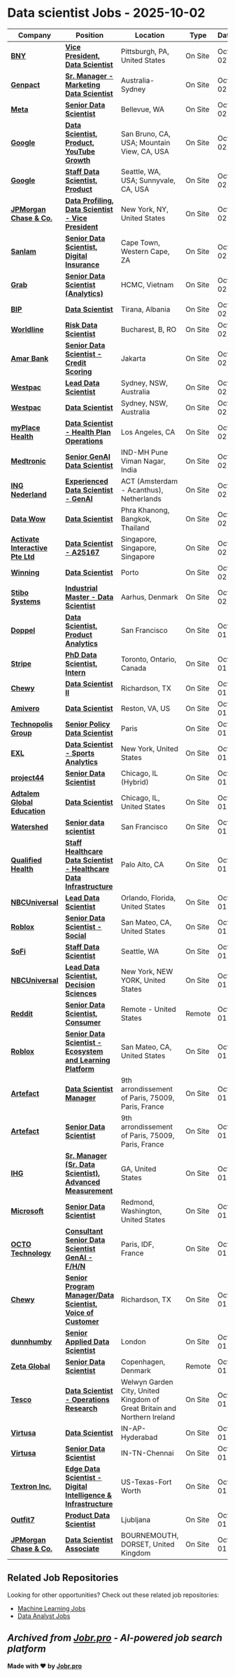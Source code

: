# Data scientist Jobs - 2025-10-02

| Company | Position | Location | Type | Date |
| ------- | -------- | -------- | ---- | ------ |
| **[BNY](https://www.bny.com/)** | **[Vice President, Data Scientist](https://jobr.pro/job/29240363/vice-president-data-scientist?utm_source=github&utm_medium=repo&utm_campaign=github-data-science-jobs)** | Pittsburgh, PA, United States | On Site | Oct 02 |
| **[Genpact](https://www.genpact.com/)** | **[Sr. Manager - Marketing Data Scientist](https://jobr.pro/job/29234833/sr-manager-marketing-data-scientist?utm_source=github&utm_medium=repo&utm_campaign=github-data-science-jobs)** | Australia-Sydney | On Site | Oct 02 |
| **[Meta](https://www.meta.com/)** | **[Senior Data Scientist](https://jobr.pro/job/29222352/senior-data-scientist?utm_source=github&utm_medium=repo&utm_campaign=github-data-science-jobs)** | Bellevue, WA | On Site | Oct 02 |
| **[Google](https://www.google.com/)** | **[Data Scientist, Product, YouTube Growth](https://jobr.pro/job/29220873/data-scientist-product-youtube-growth?utm_source=github&utm_medium=repo&utm_campaign=github-data-science-jobs)** | San Bruno, CA, USA; Mountain View, CA, USA | On Site | Oct 02 |
| **[Google](https://www.google.com/)** | **[Staff Data Scientist, Product](https://jobr.pro/job/29220767/staff-data-scientist-product?utm_source=github&utm_medium=repo&utm_campaign=github-data-science-jobs)** | Seattle, WA, USA; Sunnyvale, CA, USA | On Site | Oct 02 |
| **[JPMorgan Chase & Co.](https://www.jpmorganchase.com/)** | **[Data Profiling, Data Scientist - Vice President](https://jobr.pro/job/29221224/data-profiling-data-scientist-vice-president?utm_source=github&utm_medium=repo&utm_campaign=github-data-science-jobs)** | New York, NY, United States | On Site | Oct 02 |
| **[Sanlam](https://www.sanlamcloud.co.za)** | **[Senior Data Scientist, Digital Insurance](https://jobr.pro/job/29210622/senior-data-scientist-digital-insurance?utm_source=github&utm_medium=repo&utm_campaign=github-data-science-jobs)** | Cape Town, Western Cape, ZA | On Site | Oct 02 |
| **[Grab](https://www.grab.com)** | **[Senior Data Scientist (Analytics)](https://jobr.pro/job/29227552/senior-data-scientist-analytics?utm_source=github&utm_medium=repo&utm_campaign=github-data-science-jobs)** | HCMC, Vietnam | On Site | Oct 02 |
| **[BIP](https://www.bip-group.com/)** | **[Data Scientist](https://jobr.pro/job/29220154/data-scientist?utm_source=github&utm_medium=repo&utm_campaign=github-data-science-jobs)** | Tirana, Albania | On Site | Oct 02 |
| **[Worldline](https://www.worldline.com)** | **[Risk Data Scientist](https://jobr.pro/job/29198153/risk-data-scientist?utm_source=github&utm_medium=repo&utm_campaign=github-data-science-jobs)** | Bucharest, B, RO | On Site | Oct 02 |
| **[Amar Bank](https://amarbank.co.id/)** | **[Senior Data Scientist - Credit Scoring](https://jobr.pro/job/29187639/senior-data-scientist-credit-scoring?utm_source=github&utm_medium=repo&utm_campaign=github-data-science-jobs)** | Jakarta | On Site | Oct 02 |
| **[Westpac](https://www.westpac.com.au/)** | **[Lead Data Scientist](https://jobr.pro/job/29234718/lead-data-scientist?utm_source=github&utm_medium=repo&utm_campaign=github-data-science-jobs)** | Sydney, NSW, Australia | On Site | Oct 02 |
| **[Westpac](https://www.westpac.com.au/)** | **[Data Scientist](https://jobr.pro/job/29234722/data-scientist?utm_source=github&utm_medium=repo&utm_campaign=github-data-science-jobs)** | Sydney, NSW, Australia | On Site | Oct 02 |
| **[myPlace Health](https://www.myplacehealth.com)** | **[Data Scientist - Health Plan Operations](https://jobr.pro/job/29184259/data-scientist-health-plan-operations?utm_source=github&utm_medium=repo&utm_campaign=github-data-science-jobs)** | Los Angeles, CA | On Site | Oct 02 |
| **[Medtronic](https://www.medtronic.com/)** | **[Senior GenAI Data Scientist](https://jobr.pro/job/29237859/senior-genai-data-scientist?utm_source=github&utm_medium=repo&utm_campaign=github-data-science-jobs)** | IND-MH Pune Viman Nagar, India | On Site | Oct 02 |
| **[ING Nederland](https://www.ing.com/)** | **[Experienced Data Scientist - GenAI](https://jobr.pro/job/29212954/experienced-data-scientist-genai?utm_source=github&utm_medium=repo&utm_campaign=github-data-science-jobs)** | ACT (Amsterdam - Acanthus), Netherlands | On Site | Oct 02 |
| **[Data Wow](https://datawow.io/)** | **[Data Scientist](https://jobr.pro/job/29234720/data-scientist?utm_source=github&utm_medium=repo&utm_campaign=github-data-science-jobs)** | Phra Khanong, Bangkok, Thailand | On Site | Oct 02 |
| **[Activate Interactive Pte Ltd](https://www.activate.sg/)** | **[Data Scientist - A25167](https://jobr.pro/job/29241183/data-scientist-a25167?utm_source=github&utm_medium=repo&utm_campaign=github-data-science-jobs)** | Singapore, Singapore, Singapore | On Site | Oct 02 |
| **[Winning](https://www.winning-consulting.com/)** | **[Data Scientist](https://jobr.pro/job/29234938/data-scientist?utm_source=github&utm_medium=repo&utm_campaign=github-data-science-jobs)** | Porto | On Site | Oct 02 |
| **[Stibo Systems](https://www.stibosystems.com/)** | **[Industrial Master - Data Scientist](https://jobr.pro/job/29244314/industrial-master-data-scientist?utm_source=github&utm_medium=repo&utm_campaign=github-data-science-jobs)** | Aarhus, Denmark | On Site | Oct 02 |
| **[Doppel](https://www.doppel.com/)** | **[Data Scientist, Product Analytics](https://jobr.pro/job/29188829/data-scientist-product-analytics?utm_source=github&utm_medium=repo&utm_campaign=github-data-science-jobs)** | San Francisco | On Site | Oct 01 |
| **[Stripe](https://stripe.com/en-ch)** | **[PhD Data Scientist, Intern](https://jobr.pro/job/29191480/phd-data-scientist-intern?utm_source=github&utm_medium=repo&utm_campaign=github-data-science-jobs)** | Toronto, Ontario, Canada | On Site | Oct 01 |
| **[Chewy](https://www.chewy.com/)** | **[Data Scientist II](https://jobr.pro/job/29186206/data-scientist-ii?utm_source=github&utm_medium=repo&utm_campaign=github-data-science-jobs)** | Richardson, TX | On Site | Oct 01 |
| **[Amivero](https://www.amivero.com/)** | **[Data Scientist](https://jobr.pro/job/29218086/data-scientist?utm_source=github&utm_medium=repo&utm_campaign=github-data-science-jobs)** | Reston, VA, US | On Site | Oct 01 |
| **[Technopolis Group](https://www.technopolis-group.com/)** | **[Senior Policy Data Scientist](https://jobr.pro/job/29211948/senior-policy-data-scientist?utm_source=github&utm_medium=repo&utm_campaign=github-data-science-jobs)** | Paris | On Site | Oct 01 |
| **[EXL](https://www.exlservice.com/)** | **[Data Scientist - Sports Analytics](https://jobr.pro/job/29223467/data-scientist-sports-analytics?utm_source=github&utm_medium=repo&utm_campaign=github-data-science-jobs)** | New York, United States | On Site | Oct 01 |
| **[project44](https://www.project44.com/)** | **[Senior Data Scientist](https://jobr.pro/job/29180758/senior-data-scientist?utm_source=github&utm_medium=repo&utm_campaign=github-data-science-jobs)** | Chicago, IL (Hybrid) | On Site | Oct 01 |
| **[Adtalem Global Education](https://www.adtalem.com)** | **[Data Scientist](https://jobr.pro/job/29175620/data-scientist?utm_source=github&utm_medium=repo&utm_campaign=github-data-science-jobs)** | Chicago, IL, United States | On Site | Oct 01 |
| **[Watershed](https://watershed.com)** | **[Senior data scientist](https://jobr.pro/job/29188791/senior-data-scientist?utm_source=github&utm_medium=repo&utm_campaign=github-data-science-jobs)** | San Francisco | On Site | Oct 01 |
| **[Qualified Health](https://qualifiedhealth.com/)** | **[Staff Healthcare Data Scientist - Healthcare Data Infrastructure](https://jobr.pro/job/29192229/staff-healthcare-data-scientist-healthcare-data-infrastructure?utm_source=github&utm_medium=repo&utm_campaign=github-data-science-jobs)** | Palo Alto, CA | On Site | Oct 01 |
| **[NBCUniversal](https://www.nbcunicareers.com)** | **[Lead Data Scientist](https://jobr.pro/job/29175622/lead-data-scientist?utm_source=github&utm_medium=repo&utm_campaign=github-data-science-jobs)** | Orlando, Florida, United States | On Site | Oct 01 |
| **[Roblox](https://www.roblox.com/)** | **[Senior Data Scientist - Social](https://jobr.pro/job/29193270/senior-data-scientist-social?utm_source=github&utm_medium=repo&utm_campaign=github-data-science-jobs)** | San Mateo, CA, United States | On Site | Oct 01 |
| **[SoFi](https://www.sofi.com/)** | **[Staff Data Scientist](https://jobr.pro/job/29182529/staff-data-scientist?utm_source=github&utm_medium=repo&utm_campaign=github-data-science-jobs)** | Seattle, WA | On Site | Oct 01 |
| **[NBCUniversal](https://www.nbcunicareers.com)** | **[Lead Data Scientist, Decision Sciences](https://jobr.pro/job/29175625/lead-data-scientist-decision-sciences?utm_source=github&utm_medium=repo&utm_campaign=github-data-science-jobs)** | New York, NEW YORK, United States | On Site | Oct 01 |
| **[Reddit](https://www.redditinc.com/)** | **[Senior Data Scientist, Consumer](https://jobr.pro/job/29183862/senior-data-scientist-consumer?utm_source=github&utm_medium=repo&utm_campaign=github-data-science-jobs)** | Remote - United States | Remote | Oct 01 |
| **[Roblox](https://www.roblox.com/)** | **[Senior Data Scientist - Ecosystem and Learning Platform](https://jobr.pro/job/29193269/senior-data-scientist-ecosystem-and-learning-platform?utm_source=github&utm_medium=repo&utm_campaign=github-data-science-jobs)** | San Mateo, CA, United States | On Site | Oct 01 |
| **[Artefact](https://www.artefact.com/)** | **[Data Scientist Manager](https://jobr.pro/job/29196996/data-scientist-manager?utm_source=github&utm_medium=repo&utm_campaign=github-data-science-jobs)** | 9th arrondissement of Paris, 75009, Paris, France | On Site | Oct 01 |
| **[Artefact](https://www.artefact.com/)** | **[Senior Data Scientist](https://jobr.pro/job/29181926/senior-data-scientist?utm_source=github&utm_medium=repo&utm_campaign=github-data-science-jobs)** | 9th arrondissement of Paris, 75009, Paris, France | On Site | Oct 01 |
| **[IHG](https://www.ihg.com/)** | **[Sr. Manager (Sr. Data Scientist), Advanced Measurement](https://jobr.pro/job/29219872/sr-manager-sr-data-scientist-advanced-measurement?utm_source=github&utm_medium=repo&utm_campaign=github-data-science-jobs)** | GA, United States | On Site | Oct 01 |
| **[Microsoft](https://www.microsoft.com/)** | **[Senior Data Scientist](https://jobr.pro/job/29223497/senior-data-scientist?utm_source=github&utm_medium=repo&utm_campaign=github-data-science-jobs)** | Redmond, Washington, United States | On Site | Oct 01 |
| **[OCTO Technology](https://www.octo.com/)** | **[Consultant Senior Data Scientist GenAI - F/H/N](https://jobr.pro/job/29175446/consultant-senior-data-scientist-genai-fhn?utm_source=github&utm_medium=repo&utm_campaign=github-data-science-jobs)** | Paris, IDF, France | On Site | Oct 01 |
| **[Chewy](https://www.chewy.com/)** | **[Senior Program Manager/Data Scientist, Voice of Customer](https://jobr.pro/job/29186214/senior-program-managerdata-scientist-voice-of-customer?utm_source=github&utm_medium=repo&utm_campaign=github-data-science-jobs)** | Richardson, TX | On Site | Oct 01 |
| **[dunnhumby](https://www.dunnhumby.com/)** | **[Senior Applied Data Scientist](https://jobr.pro/job/29188135/senior-applied-data-scientist?utm_source=github&utm_medium=repo&utm_campaign=github-data-science-jobs)** | London | On Site | Oct 01 |
| **[Zeta Global](https://zetaglobal.com/)** | **[Senior Data Scientist](https://jobr.pro/job/29189071/senior-data-scientist?utm_source=github&utm_medium=repo&utm_campaign=github-data-science-jobs)** | Copenhagen, Denmark | Remote | Oct 01 |
| **[Tesco](https://www.tesco.com/)** | **[Data Scientist - Operations Research](https://jobr.pro/job/29140634/data-scientist-operations-research?utm_source=github&utm_medium=repo&utm_campaign=github-data-science-jobs)** | Welwyn Garden City, United Kingdom of Great Britain and Northern Ireland | On Site | Oct 01 |
| **[Virtusa](https://www.virtusa.com/)** | **[Data Scientist](https://jobr.pro/job/29140141/data-scientist?utm_source=github&utm_medium=repo&utm_campaign=github-data-science-jobs)** | IN-AP-Hyderabad | On Site | Oct 01 |
| **[Virtusa](https://www.virtusa.com/)** | **[Senior Data Scientist](https://jobr.pro/job/29139936/senior-data-scientist?utm_source=github&utm_medium=repo&utm_campaign=github-data-science-jobs)** | IN-TN-Chennai | On Site | Oct 01 |
| **[Textron Inc.](https://www.textron.com/)** | **[Edge Data Scientist - Digital Intelligence & Infrastructure](https://jobr.pro/job/29136905/edge-data-scientist-digital-intelligence-infrastructure?utm_source=github&utm_medium=repo&utm_campaign=github-data-science-jobs)** | US-Texas-Fort Worth | On Site | Oct 01 |
| **[Outfit7](https://outfit7.com/)** | **[Product Data Scientist](https://jobr.pro/job/29197859/product-data-scientist?utm_source=github&utm_medium=repo&utm_campaign=github-data-science-jobs)** | Ljubljana | On Site | Oct 01 |
| **[JPMorgan Chase & Co.](https://www.jpmorganchase.com/)** | **[Data Scientist Associate](https://jobr.pro/job/29135860/data-scientist-associate?utm_source=github&utm_medium=repo&utm_campaign=github-data-science-jobs)** | BOURNEMOUTH, DORSET, United Kingdom | On Site | Oct 01 |

## Related Job Repositories

Looking for other opportunities? Check out these related job repositories:

- [Machine Learning Jobs](https://github.com/jobs-jobr-pro/Machine-Learning-Jobs)
- [Data Analyst Jobs](https://github.com/jobs-jobr-pro/Data-Analyst-Jobs)



*Archived from [Jobr.pro](https://jobr.pro?utm_source=github&utm_medium=repo&utm_campaign=github-data-science-jobs) - AI-powered job search platform*
---

**Made with ❤️ by [Jobr.pro](https://jobr.pro?utm_source=github&utm_medium=repo&utm_campaign=github-data-science-jobs)**